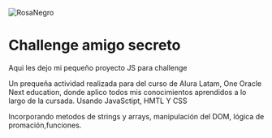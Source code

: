 ![RosaNegro](https://github.com/user-attachments/assets/19a57156-adf9-4428-a80e-79f248a9d69d)
<h1 aling=center>Challenge amigo secreto</h1>
<p>Aqui les dejo mi pequeño proyecto JS para challenge</p>
<p>Un prequeña actividad realizada para del curso de Alura Latam, One Oracle Next education, donde aplico todos mis conocimientos aprendidos a lo largo de la cursada. Usando JavaSctipt, HMTL Y CSS</p>
<P>Incorporando metodos de strings y arrays, manipulación del DOM, lógica de promación,funciones. </P>




